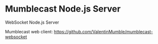 Mumblecast Node.js Server
===========================

WebSocket Node.js Server

Mumblecast web client:
https://github.com/ValentinMumble/mumblecast-websocket
